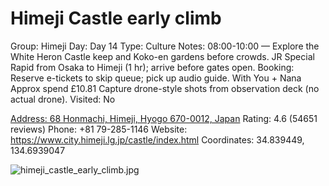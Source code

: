 # Himeji Castle early climb

Group: Himeji
Day: Day 14
Type: Culture
Notes: 08:00-10:00 — Explore the White Heron Castle keep and Koko-en gardens before crowds. JR Special Rapid from Osaka to Himeji (1 hr); arrive before gates open. Booking: Reserve e-tickets to skip queue; pick up audio guide. With You + Nana Approx spend £10.81 Capture drone-style shots from observation deck (no actual drone).
Visited: No

[Address: 68 Honmachi, Himeji, Hyogo 670-0012, Japan](https://maps.google.com/?cid=8813417131136418225)
Rating: 4.6 (54651 reviews)
Phone: +81 79-285-1146
Website: https://www.city.himeji.lg.jp/castle/index.html
Coordinates: 34.839449, 134.6939047

![himeji_castle_early_climb.jpg](Himeji%20Castle%20early%20climb%20himejicastle01294e03d2/himeji_castle_early_climb.jpg)
